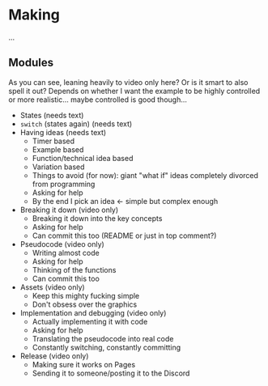 # Making

...

## Modules

As you can see, leaning heavily to video only here? Or is it smart to also spell it out? Depends on whether I want the example to be highly controlled or more realistic... maybe controlled is good though...

- States (needs text)
- `switch` (states again) (needs text)
- Having ideas (needs text)
    - Timer based
    - Example based
    - Function/technical idea based
    - Variation based
    - Things to avoid (for now): giant "what if" ideas completely divorced from programming
    - Asking for help
    - By the end I pick an idea <- simple but complex enough
- Breaking it down (video only)
    - Breaking it down into the key concepts
    - Asking for help 
    - Can commit this too (README or just in top comment?)
- Pseudocode (video only)
    - Writing almost code
    - Asking for help
    - Thinking of the functions
    - Can commit this too
- Assets (video only)
    - Keep this mighty fucking simple
    - Don't obsess over the graphics
- Implementation and debugging (video only)
    - Actually implementing it with code
    - Asking for help
    - Translating the pseudocode into real code
    - Constantly switching, constantly committing
- Release (video only)
    - Making sure it works on Pages
    - Sending it to someone/posting it to the Discord